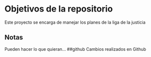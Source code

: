 # Objetivos de la repositorio

Este proyecto se encarga de manejar los planes de la liga de la justicia


## Notas
Pueden hacer lo que quieran...
##github
Cambios realizados en Github
